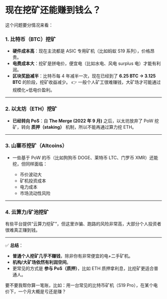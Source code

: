 # 现在挖矿还能赚到钱么？

这个问题要分情况来看：

### 1. **比特币（BTC）挖矿**

* **硬件成本高**：现在主流都是 ASIC 专用矿机（比如蚂蚁 S19 系列），价格昂贵。
* **电费成本大**：挖矿是拼电价，便宜电（比如水电、风电 surplus 电）才能有利润。
* **区块奖励减半**：比特币每 4 年减半一次，现在已经到了 **6.25 BTC → 3.125 BTC** 的阶段，挖矿收益减少。
  👉 一般个人矿工很难赚钱，大矿场才可能通过规模化+低电价盈利。

---

### 2. **以太坊（ETH）挖矿**

* **已经转向 PoS**：自 **The Merge (2022 年 9 月)** 之后，以太坊放弃了 PoW 挖矿，转向 **质押（staking）** 机制，所以不能再通过算力挖 ETH。

---

### 3. **山寨币挖矿（Altcoins）**

* 一些基于 PoW 的币（比如狗狗币 DOGE、莱特币 LTC、门罗币 XMR）还能挖，但同样面临：

  * 币价波动大
  * 矿机投资成本
  * 电力成本
  * 市场流动性风险

---

### 4. **云算力/矿池挖矿**

有些平台提供“云算力挖矿”，但这里诈骗、跑路的风险非常高，大部分个人投资者很难真正赚到钱。

---

✅ **总结**：

* **普通个人挖矿几乎不赚钱**，除非你有非常便宜的电+二手矿机。
* **机构/大矿场依然有利润空间**。
* 更常见的方式是 **参与 PoS（质押）**，比如 ETH 质押拿利息，比挖矿更适合普通人。

要不要我帮你算一笔账，比如：用一台常见的比特币矿机（S19 Pro），在某个电价下，一个月大概是亏还是赚？

